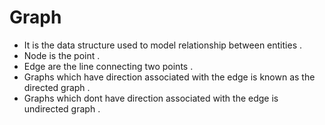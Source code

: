 # Graph 
- It is the data structure used to model relationship between entities .
- Node is the point .
- Edge are the line connecting two points .
- Graphs which have direction associated with the edge is known as the directed graph .
- Graphs which dont have direction associated with the edge is undirected graph .
